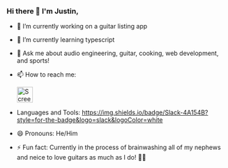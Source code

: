 ### Hi there 👋 I'm Justin,

- 🔭 I’m currently working on a guitar listing app
- 🌱 I’m currently learning typescript
- 💬 Ask me about audio engineering, guitar, cooking, web development, and sports!
- 📫 How to reach me:

  <a href='https://linkedin.com/in/justinpeisker' target='_blank'> <img width="36" alt="Screen Shot 2022-02-26 at 8 33 14 AM" src="https://user-images.githubusercontent.com/87906218/155851410-1c0e78b4-e82a-4d9f-b75f-d6402c5c7fa8.png"> </a>

- Languages and Tools:
 https://img.shields.io/badge/Slack-4A154B?style=for-the-badge&logo=slack&logoColor=white
  

   
- 😄 Pronouns: He/Him
- ⚡ Fun fact: Currently in the process of brainwashing all of my nephews and neice to love guitars as much as I do! 🤘🎸

<!--
**justinpeisker/justinpeisker** is a ✨ _special_ ✨ repository because its `README.md` (this file) appears on your GitHub profile.

Here are some ideas to get you started:


-->

